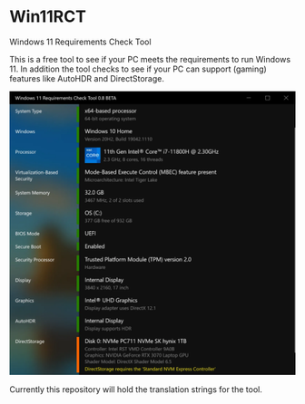 # Win11RCT
Windows 11 Requirements Check Tool

This is a free tool to see if your PC meets the requirements to run Windows 11. 
In addition the tool checks to see if your PC can support (gaming) features like AutoHDR and DirectStorage.

![Screenshot](https://github.com/ByteJammer/Win11RCT/blob/main/screenshot_full.webp)

Currently this repository will hold the translation strings for the tool.
